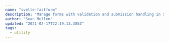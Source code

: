 ```yaml
---
name: "svelte-fastform"
description: "Manage forms with validation and submission handling in Svelte apps."
author: "Sean Mullen"
updated: "2021-02-17T22:19:13.385Z"
tags: 
  - utility
---
```

